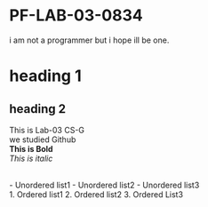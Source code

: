 # PF-LAB-03-0834
i am not a programmer but i hope ill be one.
# heading 1
## heading 2

This is Lab-03 CS-G
<br/>
we studied Github
<br/>
**This is Bold**
<br/>
_This is italic_

<br/>
- Unordered list1
- Unordered list2
- Unordered list3


<br/>
1. Ordered list1
2. Ordered list2
3. Ordered List3
